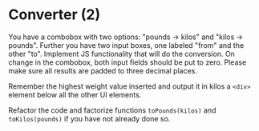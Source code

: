 # Converter (2)

You have a combobox with two options: "pounds -> kilos" and "kilos -> pounds". Further you have two input boxes, one labeled "from" and the other "to". Implement JS functionality that will do the conversion. On change in the combobox, both input fields should be put to zero. Please make sure all results are padded to three decimal places. 

Remember the highest weight value inserted and output it in kilos a `<div>` element below all the other UI elements.

Refactor the code and factorize functions `toPounds(kilos)` and `toKilos(pounds)` if you have not already done so.
